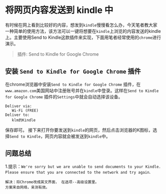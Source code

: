 # 将网页内容发送到 kindle 中   
有时候在网上看到比较好的内容，想发到`kindle`慢慢看怎么办，今天笔者教大家一种简单的使用方法，该方法可以一键将想要在`kindle`上浏览的内容发送的kindle上。主要使用Send to Kindle这款插件来实现，下面用笔者经常使用的`chrome`进行演示。  
>插件: Send to Kindle for Google Chrome    

## 安装 `Send to Kindle for Google Chrome` 插件   
在chrome浏览器中安装`Send to Kindle for Google Chrome` 插件，在`www.amazon.com`美国网站中注册账号并在`kindle`中登录。这样在`Send to Kindle for Google Chrome` 插件的`Settings`中就会自动选择该设备。   
```
Deliver via:
   Wi-Fi (FREE)  
Deliver to:
   klm的Kindle 
```
保存即可。
接下来打开你要发送到`kindle`的网页，然后点击浏览器的K图标，选择`Send to Kindle`，网页内容就会被发送到`kindle`中。    

## 问题总结
1.提示：`We're sorry but we are unable to send documents to your Kindle. Please ensure that you are connected to the network and try again`.  
```
解决：将Chrome改成英文界面， 在选项--高级设置里。   
方案来自网络，亲测有效。   
```